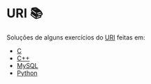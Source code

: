 # URI 📚

Soluções de alguns exercícios do [URI](https://www.urionlinejudge.com.br) feitas em:
* [C](https://github.com/heltonricardo/uri/search?l=c)
* [C++](https://github.com/heltonricardo/uri/search?l=c%2B%2B)
* [MySQL](https://github.com/heltonricardo/uri/search?l=sql)
* [Python](https://github.com/heltonricardo/uri/search?l=python)
